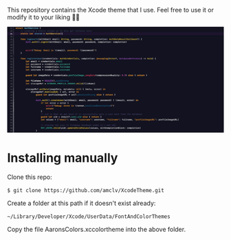 
This repository contains the Xcode theme that I use. Feel free to use it or modify it to your liking 👍🏼

![image](/Preview.png)

# Installing manually

Clone this repo:

    $ git clone https://github.com/amclv/XcodeTheme.git
    
Create a folder at this path if it doesn't exist already:

    ~/Library/Developer/Xcode/UserData/FontAndColorThemes

Copy the file AaronsColors.xccolortheme into the above folder.
